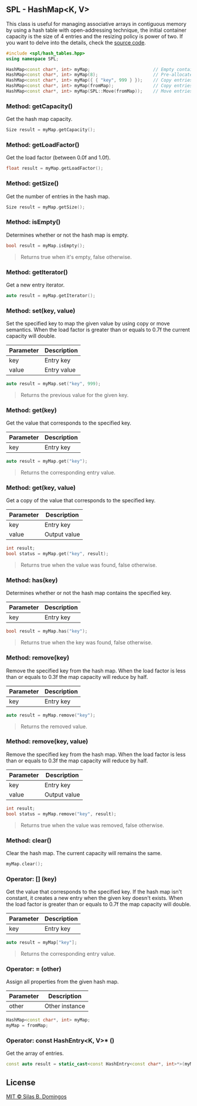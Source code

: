## SPL - HashMap&lt;K, V&gt;

This class is useful for managing associative arrays in contiguous memory by using a hash table with open-addressing technique, the initial container capacity is the size of 4 entries and the resizing policy is power of two. If you want to delve into the details, check the [source code](../library/header/hash_tables/hash_map.hpp).

```cpp
#include <spl/hash_tables.hpp>
using namespace SPL;

HashMap<const char*, int> myMap;                        // Empty container.
HashMap<const char*, int> myMap(8);                     // Pre-allocated container for 8 entries.
HashMap<const char*, int> myMap({ { "key", 999 } });    // Copy entries from a const array.
HashMap<const char*, int> myMap(fromMap);               // Copy entries from another hash map class.
HashMap<const char*, int> myMap(SPL::Move(fromMap));    // Move entries from other hash map.
```

### Method: getCapacity()

Get the hash map capacity.

```cpp
Size result = myMap.getCapacity();
```

### Method: getLoadFactor()

Get the load factor (between 0.0f and 1.0f).

```cpp
float result = myMap.getLoadFactor();
```

### Method: getSize()

Get the number of entries in the hash map.

```cpp
Size result = myMap.getSize();
```

### Method: isEmpty()

Determines whether or not the hash map is empty.

```cpp
bool result = myMap.isEmpty();
```

> Returns true when it's empty, false otherwise.

### Method: getIterator()

Get a new entry iterator.

```cpp
auto result = myMap.getIterator();
```

### Method: set(key, value)

Set the specified key to map the given value by using copy or move semantics.
When the load factor is greater than or equals to 0.7f the current capacity will double.

| Parameter | Description |
| --------- | ----------- |
| key       | Entry key   |
| value     | Entry value |

```cpp
auto result = myMap.set("key", 999);
```

> Returns the previous value for the given key.

### Method: get(key)

Get the value that corresponds to the specified key.

| Parameter | Description |
| --------- | ----------- |
| key       | Entry key   |

```cpp
auto result = myMap.get("key");
```

> Returns the corresponding entry value.

### Method: get(key, value)

Get a copy of the value that corresponds to the specified key.

| Parameter | Description  |
| --------- | ------------ |
| key       | Entry key    |
| value     | Output value |

```cpp
int result;
bool status = myMap.get("key", result);
```

> Returns true when the value was found, false otherwise.

### Method: has(key)

Determines whether or not the hash map contains the specified key.

| Parameter | Description |
| --------- | ----------- |
| key       | Entry key   |

```cpp
bool result = myMap.has("key");
```

> Returns true when the key was found, false otherwise.

### Method: remove(key)

Remove the specified key from the hash map.
When the load factor is less than or equals to 0.3f the map capacity will reduce by half.

| Parameter | Description |
| --------- | ----------- |
| key       | Entry key   |

```cpp
auto result = myMap.remove("key");
```

> Returns the removed value.

### Method: remove(key, value)

Remove the specified key from the hash map.
When the load factor is less than or equals to 0.3f the map capacity will reduce by half.

| Parameter | Description  |
| --------- | ------------ |
| key       | Entry key    |
| value     | Output value |

```cpp
int result;
bool status = myMap.remove("key", result);
```

> Returns true when the value was removed, false otherwise.

### Method: clear()

Clear the hash map.
The current capacity will remains the same.

```cpp
myMap.clear();
```

### Operator: [] (key)

Get the value that corresponds to the specified key.
If the hash map isn't constant, it creates a new entry when the given key doesn't exists.
When the load factor is greater than or equals to 0.7f the map capacity will double.

| Parameter | Description |
| --------- | ----------- |
| key       | Entry key   |

```cpp
auto result = myMap["key"];
```

> Returns the corresponding entry value.

### Operator: = (other)

Assign all properties from the given hash map.

| Parameter | Description    |
| --------- | -------------- |
| other     | Other instance |

```cpp
HashMap<const char*, int> myMap;
myMap = fromMap;
```

### Operator: const HashEntry&lt;K, V&gt;\* ()

Get the array of entries.

```cpp
const auto result = static_cast<const HashEntry<const char*, int>*>(myMap);
```

## License

[MIT &copy; Silas B. Domingos](https://balmante.eti.br)
